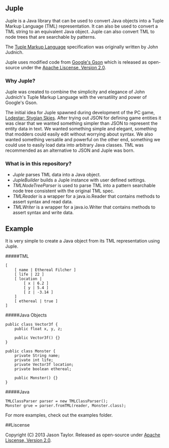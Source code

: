 ## Juple
Juple is a Java library that can be used to convert Java objects into a Tuple Markup Language (TML) representation. It can also be used to convert a TML string to an equivalent Java object. Juple can also convert TML to node trees that are searchable by patterns.

The [Tuple Markup Language](https://github.com/judnich/TupleMarkup) specification was originally written by John Judnich.

Juple uses modified code from [Google's Gson](https://code.google.com/p/google-gson/) which is released as open-source under the [Apache Liscense, Version 2.0](http://www.apache.org/licenses/LICENSE-2.0.html).

### Why Juple?
Juple was created to combine the simplicity and elegance of John Judnich's Tuple Markup Language with the versatility and power of Google's Gson.

The initial idea for Juple spawned during development of the PC game, [Lodestar: Stygian Skies](https://lodestargame.com/home). After trying out JSON for defining game entities it was clear that we wanted something simpler than JSON to represent the entity data in text. We wanted something simple and elegant, something that modders could easily edit without worrying about syntax. We also wanted something versatile and powerful on the other end, something we could use to easily load data into arbitrary Java classes. TML was recommended as an alternative to JSON and Juple was born.

### What is in this repository?

* *Juple* parses TML data into a Java object.
* *JupleBuilder* builds a Juple instance with user defined settings.
* *TMLNodeTreeParser* is used to parse TML into a pattern searchable node tree consistent with the original TML spec.
* *TMLReader* is a wrapper for a java.io.Reader that contains methods to assert syntax and read data.
* *TMLWriter* is a wrapper for a java.io.Writer that contains methods to assert syntax and write data.

## Example

It is very simple to create a Java object from its TML representation using Juple.

#####TML

    [
        [ name | Ethereal Filcher ]
        [ life | 22 ]
        [ location |
            [ x | 6.2 ]
            [ y | 5.4 ]
            [ z | -3.14 ]
        ]
        [ ethereal | true ]
    ]

#####Java Objects

    public class Vector3f {
        public float x, y, z;
        
        public Vector3f() {}
    }
    
    public class Monster {
        private String name;
        private int life;
        private Vector3f location;
        private boolean ethereal;
        
        public Monster() {}
    }

#####Java

    TMLClassParser parser = new TMLClassParser();
    Monster grue = parser.fromTML(reader, Monster.class);

For more examples, check out the examples folder.

##Liscense

Copyright (C) 2013 Jason Taylor. Released as open-source under [Apache Liscense, Version 2.0](http://www.apache.org/licenses/LICENSE-2.0.html).